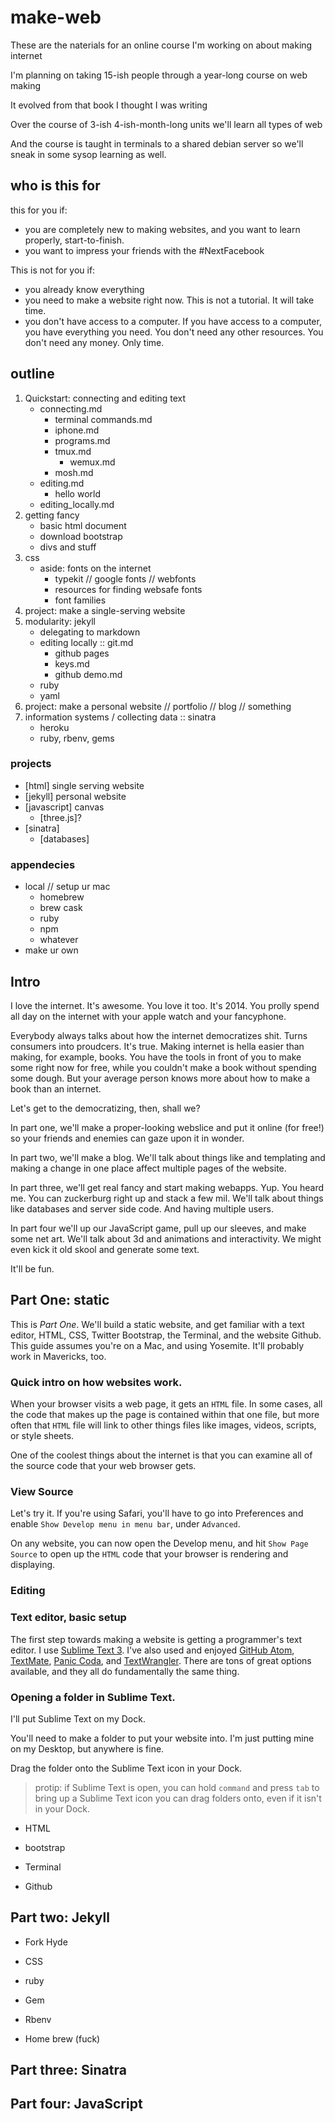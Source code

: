 # make-web

These are the naterials for an online course I'm working on about making internet


I'm planning on taking 15-ish people through a year-long course on web making

It evolved from that book I thought I was writing

Over the course of 3-ish 4-ish-month-long units we'll learn all types of web

And the course is taught in terminals to a shared debian  server so we'll sneak in some sysop learning as well.


## who is this for

this for you if:

*   you are completely new to making websites, and you want to learn properly, start-to-finish.
*   you want to impress your friends with the #NextFacebook

This is not for you if:

*   you already know everything
*   you need to make a website right now. This is not a tutorial. It will take time.
*   you don't have access to a computer. If you have access to a computer, you have everything you need. You don't need any other resources. You don't need any money. Only time.

## outline

1. Quickstart: connecting and editing text
    *   connecting.md
        *   terminal commands.md
        *   iphone.md
        *   programs.md
        *   tmux.md
            *   wemux.md
        *   mosh.md
    *   editing.md
        *   hello world
    *   editing_locally.md
2.  getting fancy
    *   basic html document
    *   download bootstrap
    *   divs and stuff
3.  css
    *   aside: fonts on the internet
        *   typekit // google fonts // webfonts
        *   resources for finding websafe fonts
        *   font families
4.  project: make a single-serving website
5.  modularity: jekyll
    *   delegating to markdown
    *   editing locally :: git.md
        *   github pages
        *   keys.md
        *   github demo.md
    *   ruby
    *   yaml
6.  project: make a personal website // portfolio // blog // something
7.  information systems / collecting data :: sinatra
    *   heroku
    *   ruby, rbenv, gems

### projects
*   [html] single serving website
*   [jekyll] personal website
*   [javascript] canvas
    *   [three.js]?
*   [sinatra]
    *   [databases]

### appendecies

*   local // setup ur mac
    *   homebrew
    *   brew cask
    *   ruby
    *   npm
    *   whatever
*   make ur own

## Intro

I love the internet. It's awesome. You love it too. It's 2014. You prolly spend all day on the internet with your apple watch and your fancyphone.

Everybody always talks about how the internet democratizes shit. Turns consumers into proudcers. It's true. Making internet is hella easier than making, for example, books. You have the tools in front of you to make some right now for free, while you couldn't make a book without spending some dough. But your average person knows more about how to make a book than an internet.

Let's get to the democratizing, then, shall we?

In part one, we'll make a proper-looking webslice and put it online (for free!) so your friends and enemies can gaze upon it in wonder.

In part two, we'll make a blog. We'll talk about things like and templating and making a change in one place affect multiple pages of the website.

In part three, we'll get real fancy and start making webapps. Yup. You heard me. You can zuckerburg right up and stack a few mil. We'll talk about things like databases and server side code. And having multiple users.

In part four we'll up our JavaScript game, pull up our sleeves, and make some net art. We'll talk about 3d and animations and interactivity. We might even kick it old skool and generate some text.

It'll be fun.

## Part One: static

This is *Part One*. We'll build a static website, and get familiar with a text editor, HTML, CSS, Twitter Bootstrap, the Terminal, and the website Github. This guide assumes you're on a Mac, and using Yosemite. It'll probably work in Mavericks, too.


### Quick intro on how websites work.

When your browser visits a web page, it gets an `HTML` file. In some cases, all the code that makes up the page is contained within that one file, but more often that `HTML` file will link to other things files like images, videos, scripts, or style sheets.

One of the coolest things about the internet is that you can examine all of the source code that your web browser gets.

### View Source

Let's try it. If you're using Safari, you'll have to go into Preferences and enable `Show Develop menu in menu bar`, under `Advanced`.

On any website, you can now open the Develop menu, and hit `Show Page Source` to open up the `HTML` code that your browser is rendering and displaying.

### Editing



### Text editor, basic setup

The first step towards making a website is getting a programmer's text editor. I use [Sublime Text 3](http://www.sublimetext.com/3). I've also used and enjoyed [GitHub Atom](https://atom.io/), [TextMate](http://macromates.com/), [Panic Coda](https://panic.com/coda/), and [TextWrangler](http://www.barebones.com/products/textwrangler/). There are tons of great options available, and they all do fundamentally the same thing.

### Opening a folder in Sublime Text.

I'll put Sublime Text on my Dock.

You'll need to make a folder to put your website into. I'm just putting mine on my Desktop, but anywhere is fine.

Drag the folder onto the Sublime Text icon in your Dock.

> protip: if Sublime Text is open, you can hold `command` and press `tab` to bring up a Sublime Text icon you can drag folders onto, even if it isn't in your Dock.









* HTML

* bootstrap

* Terminal

* Github

## Part two: Jekyll

* Fork Hyde

* CSS

* ruby

* Gem

* Rbenv

* Home brew (fuck)

## Part three: Sinatra

## Part four: JavaScript

